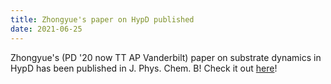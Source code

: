 ```yaml
---
title: Zhongyue's paper on HypD published
date: 2021-06-25
---
```


Zhongyue's (PD '20 now TT AP Vanderbilt) paper on substrate dynamics in HypD has been published in J. Phys. Chem. B! Check it out [here](https://pubs.acs.org/doi/10.1021/acs.jpcb.1c05320)!

<!--more-->
